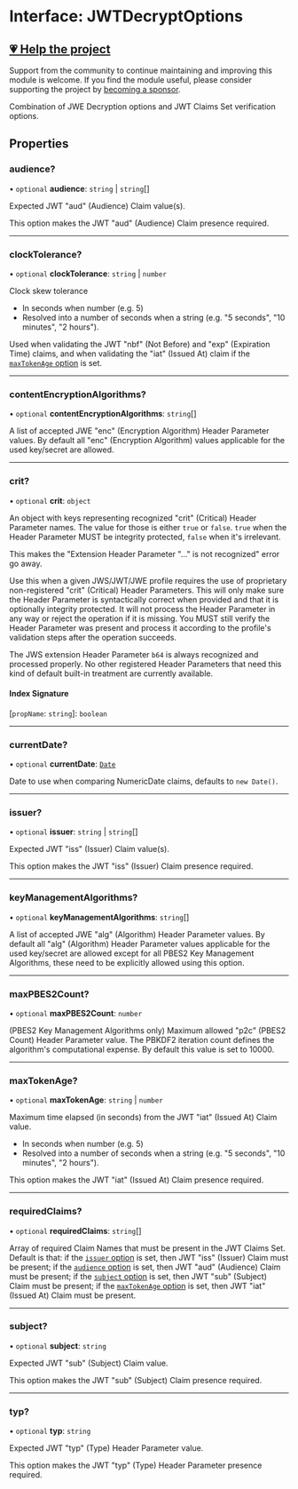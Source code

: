 # Interface: JWTDecryptOptions

## [💗 Help the project](https://github.com/sponsors/panva)

Support from the community to continue maintaining and improving this module is welcome. If you find the module useful, please consider supporting the project by [becoming a sponsor](https://github.com/sponsors/panva).

Combination of JWE Decryption options and JWT Claims Set verification options.

## Properties

### audience?

• `optional` **audience**: `string` \| `string`[]

Expected JWT "aud" (Audience) Claim value(s).

This option makes the JWT "aud" (Audience) Claim presence required.

***

### clockTolerance?

• `optional` **clockTolerance**: `string` \| `number`

Clock skew tolerance

- In seconds when number (e.g. 5)
- Resolved into a number of seconds when a string (e.g. "5 seconds", "10 minutes", "2 hours").

Used when validating the JWT "nbf" (Not Before) and "exp" (Expiration Time) claims, and when
validating the "iat" (Issued At) claim if the [`maxTokenAge` option](../../../types/interfaces/JWTClaimVerificationOptions.md#maxtokenage) is set.

***

### contentEncryptionAlgorithms?

• `optional` **contentEncryptionAlgorithms**: `string`[]

A list of accepted JWE "enc" (Encryption Algorithm) Header Parameter values. By default all
"enc" (Encryption Algorithm) values applicable for the used key/secret are allowed.

***

### crit?

• `optional` **crit**: `object`

An object with keys representing recognized "crit" (Critical) Header Parameter names. The value
for those is either `true` or `false`. `true` when the Header Parameter MUST be integrity
protected, `false` when it's irrelevant.

This makes the "Extension Header Parameter "..." is not recognized" error go away.

Use this when a given JWS/JWT/JWE profile requires the use of proprietary non-registered "crit"
(Critical) Header Parameters. This will only make sure the Header Parameter is syntactically
correct when provided and that it is optionally integrity protected. It will not process the
Header Parameter in any way or reject the operation if it is missing. You MUST still verify the
Header Parameter was present and process it according to the profile's validation steps after
the operation succeeds.

The JWS extension Header Parameter `b64` is always recognized and processed properly. No other
registered Header Parameters that need this kind of default built-in treatment are currently
available.

#### Index Signature

 \[`propName`: `string`\]: `boolean`

***

### currentDate?

• `optional` **currentDate**: [`Date`](https://developer.mozilla.org/docs/Web/JavaScript/Reference/Global_Objects/Date)

Date to use when comparing NumericDate claims, defaults to `new Date()`.

***

### issuer?

• `optional` **issuer**: `string` \| `string`[]

Expected JWT "iss" (Issuer) Claim value(s).

This option makes the JWT "iss" (Issuer) Claim presence required.

***

### keyManagementAlgorithms?

• `optional` **keyManagementAlgorithms**: `string`[]

A list of accepted JWE "alg" (Algorithm) Header Parameter values. By default all "alg"
(Algorithm) Header Parameter values applicable for the used key/secret are allowed except for
all PBES2 Key Management Algorithms, these need to be explicitly allowed using this option.

***

### maxPBES2Count?

• `optional` **maxPBES2Count**: `number`

(PBES2 Key Management Algorithms only) Maximum allowed "p2c" (PBES2 Count) Header Parameter
value. The PBKDF2 iteration count defines the algorithm's computational expense. By default
this value is set to 10000.

***

### maxTokenAge?

• `optional` **maxTokenAge**: `string` \| `number`

Maximum time elapsed (in seconds) from the JWT "iat" (Issued At) Claim value.

- In seconds when number (e.g. 5)
- Resolved into a number of seconds when a string (e.g. "5 seconds", "10 minutes", "2 hours").

This option makes the JWT "iat" (Issued At) Claim presence required.

***

### requiredClaims?

• `optional` **requiredClaims**: `string`[]

Array of required Claim Names that must be present in the JWT Claims Set. Default is that: if
the [`issuer` option](../../../types/interfaces/JWTClaimVerificationOptions.md#issuer) is set, then JWT "iss" (Issuer) Claim must be present; if the
[`audience` option](../../../types/interfaces/JWTClaimVerificationOptions.md#audience) is set, then JWT "aud" (Audience) Claim must be present; if
the [`subject` option](../../../types/interfaces/JWTClaimVerificationOptions.md#subject) is set, then JWT "sub" (Subject) Claim must be present; if
the [`maxTokenAge` option](../../../types/interfaces/JWTClaimVerificationOptions.md#maxtokenage) is set, then JWT "iat" (Issued At) Claim must be
present.

***

### subject?

• `optional` **subject**: `string`

Expected JWT "sub" (Subject) Claim value.

This option makes the JWT "sub" (Subject) Claim presence required.

***

### typ?

• `optional` **typ**: `string`

Expected JWT "typ" (Type) Header Parameter value.

This option makes the JWT "typ" (Type) Header Parameter presence required.
